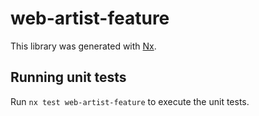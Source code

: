 # web-artist-feature

This library was generated with [Nx](https://nx.dev).

## Running unit tests

Run `nx test web-artist-feature` to execute the unit tests.
